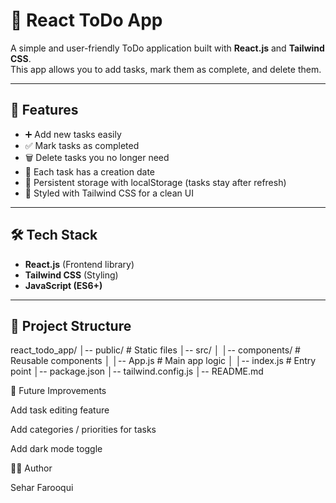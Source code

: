 # 📝 React ToDo App

A simple and user-friendly ToDo application built with **React.js** and **Tailwind CSS**.  
This app allows you to add tasks, mark them as complete, and delete them.  

---

## 🚀 Features
- ➕ Add new tasks easily  
- ✅ Mark tasks as completed  
- 🗑️ Delete tasks you no longer need  
- 📅 Each task has a creation date  
- 💾 Persistent storage with localStorage (tasks stay after refresh)  
- 🎨 Styled with Tailwind CSS for a clean UI  

---

## 🛠️ Tech Stack
- **React.js** (Frontend library)  
- **Tailwind CSS** (Styling)  
- **JavaScript (ES6+)**  

---

## 📂 Project Structure
react_todo_app/
│-- public/ # Static files
│-- src/
│ │-- components/ # Reusable components
│ │-- App.js # Main app logic
│ │-- index.js # Entry point
│-- package.json
│-- tailwind.config.js
│-- README.md

📌 Future Improvements

Add task editing feature

Add categories / priorities for tasks

Add dark mode toggle


👩‍💻 Author

Sehar Farooqui
